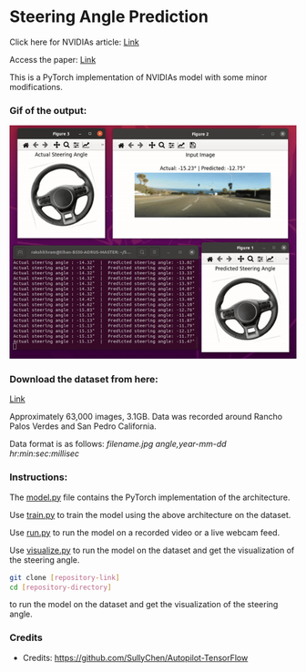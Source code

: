 # Steering Angle Prediction

Click here for NVIDIAs article: [Link](https://developer.nvidia.com/blog/deep-learning-self-driving-cars/)

Access the paper: [Link](https://arxiv.org/pdf/1604.07316v1)

This is a PyTorch implementation of NVIDIAs model with some minor modifications. 


### Gif of the output:
![](https://github.com/Rakshith-Ram/Steering_Angle_Prediction/blob/main/demo_on_dataset.gif)

### Download the dataset from here: 
[Link](https://drive.google.com/file/d/1PZWa6H0i1PCH9zuYcIh5Ouk_p-9Gh58B/view?pli=1)

Approximately 63,000 images, 3.1GB. Data was recorded around Rancho Palos Verdes and San Pedro California.

Data format is as follows: _filename.jpg angle,year-mm-dd hr:min:sec:millisec_

### Instructions:

The [model.py](https://github.com/Rakshith-Ram/Steering_Angle_Prediction/blob/main/model.py)  file contains the PyTorch implementation of the architecture.

Use [train.py](https://github.com/Rakshith-Ram/Steering_Angle_Prediction/blob/main/train.py)  to train the model using the above architecture on the dataset.

Use [run.py](https://github.com/Rakshith-Ram/Steering_Angle_Prediction/blob/main/run.py)  to run the model on a recorded video or a live webcam feed.

Use [visualize.py](https://github.com/Rakshith-Ram/Steering_Angle_Prediction/blob/main/visualize.py)  to run the model on the dataset and get the visualization of the steering angle.

```bash
git clone [repository-link]
cd [repository-directory]
```
to run the model on the dataset and get the visualization of the steering angle.

### Credits
- Credits: https://github.com/SullyChen/Autopilot-TensorFlow

